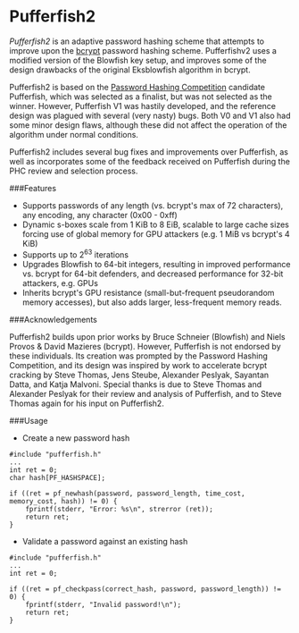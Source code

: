 Pufferfish2
==========

_Pufferfish2_ is an adaptive password hashing scheme that attempts to improve upon the [bcrypt](https://en.wikipedia.org/wiki/Bcrypt) password hashing scheme. Pufferfishv2 uses a modified version of the Blowfish key setup, and improves some of the design drawbacks of the original Eksblowfish algorithm in bcrypt. 

Pufferfish2 is based on the [Password Hashing Competition](https://password-hashing.net) candidate Pufferfish, which was selected as a finalist, but was not selected as the winner. However, Pufferfish V1 was hastily developed, and the reference design was plagued with several (very nasty) bugs. Both V0 and V1 also had some minor design flaws, although these did not affect the operation of the algorithm under normal conditions.

Pufferfish2 includes several bug fixes and improvements over Pufferfish, as well as incorporates some of the feedback received on Pufferfish during the PHC review and selection process.

###Features

* Supports passwords of any length (vs. bcrypt's max of 72 characters), any encoding, any character (0x00 - 0xff)
* Dynamic s-boxes scale from 1 KiB to 8 EiB, scalable to large cache sizes forcing use of global memory for GPU attackers (e.g. 1 MiB vs bcrypt's 4 KiB)
* Supports up to 2<sup>63</sup> iterations
* Upgrades Blowfish to 64-bit integers, resulting in improved performance vs. bcrypt for 64-bit defenders, and decreased performance for 32-bit attackers, e.g. GPUs
* Inherits bcrypt's GPU resistance (small-but-frequent pseudorandom memory accesses), but also adds larger, less-frequent memory reads.


###Acknowledgements

Pufferfish2 builds upon prior works by Bruce Schneier (Blowfish) and Niels Provos & David Mazieres (bcrypt). However, Pufferfish is not endorsed by these individuals. Its creation was prompted by the Password Hashing Competition, and its design was inspired by work to accelerate bcrypt cracking by Steve Thomas, Jens Steube, Alexander Peslyak, Sayantan Datta, and Katja Malvoni. Special thanks is due to Steve Thomas and Alexander Peslyak for their review and analysis of Pufferfish, and to Steve Thomas again for his input on Pufferfish2.


###Usage

* Create a new password hash

```
#include "pufferfish.h"
...
int ret = 0;
char hash[PF_HASHSPACE];

if ((ret = pf_newhash(password, password_length, time_cost, memory_cost, hash)) != 0) {
    fprintf(stderr, "Error: %s\n", strerror (ret));
    return ret;
}
```

* Validate a password against an existing hash

```
#include "pufferfish.h"
...
int ret = 0;

if ((ret = pf_checkpass(correct_hash, password, password_length)) != 0) {
    fprintf(stderr, "Invalid password!\n");
    return ret;
}
```
